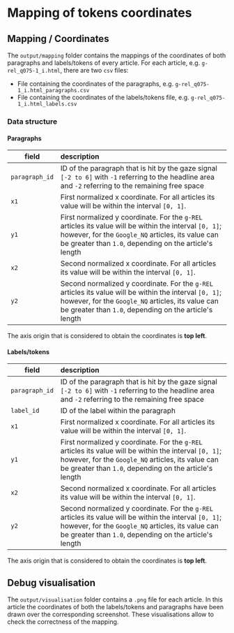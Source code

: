 # Mapping of tokens coordinates

## Mapping / Coordinates
The `output/mapping` folder contains the mappings of the coordinates of both paragraphs and labels/tokens of every article.
For each article, e.g. `g-rel_q075-1_i.html`, there are two `csv` files:

- File containing the coordinates of the paragraphs, e.g. `g-rel_q075-1_i.html_paragraphs.csv`
- File containing the coordinates of the labels/tokens file, e.g. `g-rel_q075-1_i.html_labels.csv`

### Data structure 
#### Paragraphs 

| field | description |
| ------- | :---------- |
| `paragraph_id` | ID of the paragraph that is hit by the gaze signal `[-2 to 6]` with `-1` referring to the headline area and `-2` referring to the remaining free space |
| `x1` | First normalized  x coordinate. For all articles its value will be within the interval `[0, 1]`.|
| `y1` | First normalized  y coordinate. For the `g-REL` articles its value will be within the interval `[0, 1]`; however, for the `Google_NQ` articles, its value can be greater than `1.0`, depending on the article's length|
| `x2` | Second normalized  x coordinate. For all articles its value will be within the interval `[0, 1]`.|
| `y2` | Second normalized  y coordinate. For the `g-REL` articles its value will be within the interval `[0, 1]`; however, for the `Google_NQ` articles, its value can be greater than `1.0`, depending on the article's length|

The axis origin that is considered to obtain the coordinates is **top left**.


#### Labels/tokens
| field | description |
| ------- | :---------- |
| `paragraph_id` | ID of the paragraph that is hit by the gaze signal `[-2 to 6]` with `-1` referring to the headline area and `-2` referring to the remaining free space |
| `label_id` | ID of the label within the paragraph |
| `x1` | First normalized  x coordinate. For all articles its value will be within the interval `[0, 1]`.|
| `y1` | First normalized  y coordinate. For the `g-REL` articles its value will be within the interval `[0, 1]`; however, for the `Google_NQ` articles, its value can be greater than `1.0`, depending on the article's length|
| `x2` | Second normalized  x coordinate. For all articles its value will be within the interval `[0, 1]`.|
| `y2` | Second normalized  y coordinate. For the `g-REL` articles its value will be within the interval `[0, 1]`; however, for the `Google_NQ` articles, its value can be greater than `1.0`, depending on the article's length|

The axis origin that is considered to obtain the coordinates is **top left**.

## Debug visualisation

The `output/visualisation` folder contains a `.png` file for each article. In this article the coordinates of both the labels/tokens and paragraphs have been drawn over the 
corresponding screenshot. These visualisations allow to check the correctness of the mapping.
